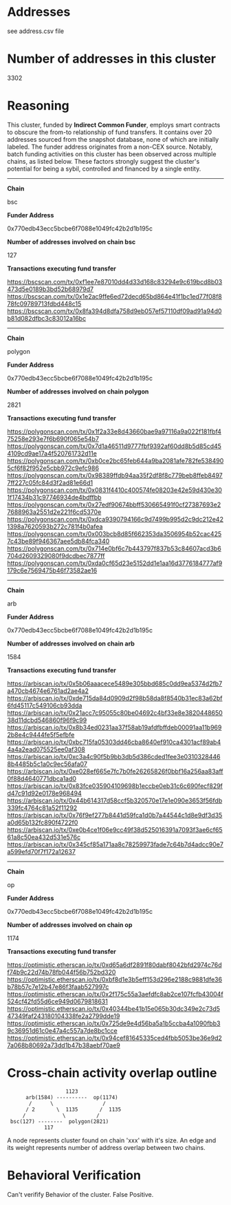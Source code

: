 # Addresses

see address.csv file

# Number of addresses in this cluster

3302

# Reasoning

This cluster, funded by **Indirect Common Funder**, employs smart contracts to obscure the from-to relationship of fund transfers. It contains over 20 addresses sourced from the snapshot database, none of which are initially labeled. The funder address originates from a non-CEX source. Notably, batch funding activities on this cluster has been observed across multiple chains, as listed below. These factors strongly suggest the cluster's potential for being a sybil, controlled and financed by a single entity.

---

**Chain**

bsc

**Funder Address**

0x770edb43ecc5bcbe6f7088e1049fc42b2d1b195c

**Number of addresses involved on chain bsc**

127

**Transactions executing fund transfer**

https://bscscan.com/tx/0xf1ee7e87010dd4d33d168c83294e9c619bcd8b03473d5e0189b3bd52b68979d7
https://bscscan.com/tx/0x1e2ac9ffe6ed72decd65bd864e41f1bc1ed77f08f878fc09789713fdbd448c15
https://bscscan.com/tx/0x8fa394d8dfa758d9eb057ef57110df09ad91a94d0b81d082dfbc3c83012a16bc

---

**Chain**

polygon

**Funder Address**

0x770edb43ecc5bcbe6f7088e1049fc42b2d1b195c

**Number of addresses involved on chain polygon**

2821

**Transactions executing fund transfer**

https://polygonscan.com/tx/0x1f2a33e8d43660bae9a97116a9a022f181fbf475258e293e7f6b690f065e54b7
https://polygonscan.com/tx/0x7d1a46511d9777fbf9392af60dd8b5d85cd454109cd9ae17a4f520761732d11e
https://polygonscan.com/tx/0xb0ce2bc65feb644a9ba2081afe782fe5384905cf6f82f952e5cbb972c9efc986
https://polygonscan.com/tx/0x98389ffdb94aa35f2df8f8c779beb8ffeb84977ff227c05fc84d3f2ad81e66d1
https://polygonscan.com/tx/0x0831f4410c400574fe08203e42e59d430e301f17434b31c97746934de4bdffbb
https://polygonscan.com/tx/0x27edf90674bbff530665491f0cf27387693e27688963a2551d2e221f6cd5370e
https://polygonscan.com/tx/0xdca9390794166c9d7499b995d2c9dc212e421398a7620593b272c781f4b0afea
https://polygonscan.com/tx/0x003bcb8d85f662353da3506954b52cac4257c43be89f946367aee5db84fca340
https://polygonscan.com/tx/0x714e0bf6c7b443797f837b53c84607acd3b6704d2609329080f9dcdbec7877ff
https://polygonscan.com/tx/0xda0cf65d23e5152dd1e1aa16d3776184777af9179c6e7569475b46f73582ae16

---

**Chain**

arb

**Funder Address**

0x770edb43ecc5bcbe6f7088e1049fc42b2d1b195c

**Number of addresses involved on chain arb**

1584

**Transactions executing fund transfer**

https://arbiscan.io/tx/0x5b06aaacece5489e305bbd685c0dd9ea5374d2fb7a470cb4674e6761ad2ae4a2
https://arbiscan.io/tx/0xde715da84d0909d2f98b58da8f8540b31ec83a62bf6fd45117c549106cb93dda
https://arbiscan.io/tx/0x21acc7c95055c80be04692c4bf33e8e382044865038d11dcbd546860f96f9c99
https://arbiscan.io/tx/0x8b34ed0231aa37f58ab19afdfbffdeb00091aa11b9692b8e4c9444fe5f5efbfe
https://arbiscan.io/tx/0xbc715fa05303dd46cba8640ef910ca4301acf89ab44a4a2ead075525ee0af308
https://arbiscan.io/tx/0xc3a4c90f5b9bb3db5d386cded1fee3e03103284468b4485b5c1a0c9ec56afa07
https://arbiscan.io/tx/0xe028ef665e7fc7b0fe26265826f0bbf16a256aa83aff0f88d4640771dbca1ad0
https://arbiscan.io/tx/0x83fce035904109698b1eccbe0eb31c6c690fecf829fd47c91d92e0178e968494
https://arbiscan.io/tx/0x44b614317d58ccf5b320570e17e1e090e3653f56fdb339fc4764c81a52f11292
https://arbiscan.io/tx/0x76f9ef277b8441d59fca1d0b7a44544c1d8e9df3d35a0d65b132fc890f4722f0
https://arbiscan.io/tx/0xe0b4ce1f06e9cc49f38d525016391a7093f3ae6cf6561a8c50ea432d531e576c
https://arbiscan.io/tx/0x345cf85a171aa8c78259973fade7c64b7d4adcc90e7a599efd70f7f172a12637

---

**Chain**

op

**Funder Address**

0x770edb43ecc5bcbe6f7088e1049fc42b2d1b195c

**Number of addresses involved on chain op**

1174

**Transactions executing fund transfer**

https://optimistic.etherscan.io/tx/0xd65a6df2891f80dabf8042bfd2974c76df74b9c22d74b78fb044f56b752bd320
https://optimistic.etherscan.io/tx/0xbf8d1e3b5eff153d296e2188c9881dfe36b78b57c7e12b47e86f3faab527997c
https://optimistic.etherscan.io/tx/0x2f175c55a3aefdfc8ab2ce107fcfb43004f524cf42fd55d6ce949d0679818631
https://optimistic.etherscan.io/tx/0x40344be41b15e065b30dc349e2c73d547349faf243180104338fe2a2799dde19
https://optimistic.etherscan.io/tx/0x725de9e4d56ba5a1b5ccba4a1090fbb39c36951d61c0e47a4c557a7de8bc1cce
https://optimistic.etherscan.io/tx/0x94cef81645335ced4fbb5053be36e9d27a068b80692a73dd1b47b38aebf70ae9

# Cross-chain activity overlap outline

                       1123
          arb(1584) ----------  op(1174)
           /      \                /
          / 2       \  1135       /  1135
         /            \          /
     bsc(127) --------  polygon(2821)
                117

A node represents cluster found on chain 'xxx' with it's size. An edge and its weight represents number of address overlap between two chains.

# Behavioral Verification

Can't verifify Behavior of the cluster. False Positive.
